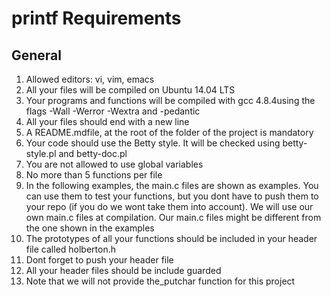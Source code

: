 # printf Requirements

## General
1. Allowed editors: vi, vim, emacs
2. All your files will be compiled on Ubuntu 14.04 LTS
3. Your programs and functions will be compiled with gcc 4.8.4using the flags -Wall -Werror -Wextra and -pedantic
4. All your files should end with a new line
5. A README.mdfile, at the root of the folder of the project is mandatory
6. Your code should use the Betty style. It will be checked using betty-style.pl and betty-doc.pl
7. You are not allowed to use global variables
8. No more than 5 functions per file
9. In the following examples, the main.c files are shown as examples. You can use them to test your functions, but you dont have to push them to your repo (if you do we wont take them into account). We will use our own main.c files at compilation. Our main.c files might be different from the one shown in the examples
10. The prototypes of all your functions should be included in your header file called holberton.h
11. Dont forget to push your header file
12. All your header files should be include guarded
13. Note that we will not provide the_putchar function for this project



